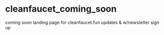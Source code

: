 # cleanfaucet_coming_soon
coming soon landing page for cleanfaucet.fun updates &amp; w/newsletter sign up
